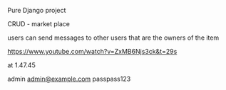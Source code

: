 Pure Django project

CRUD - market place

users can send messages to other users that are the owners of the item

https://www.youtube.com/watch?v=ZxMB6Njs3ck&t=29s

at 1.47.45

admin
admin@example.com
passpass123
